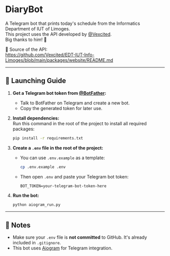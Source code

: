 # DiaryBot

A Telegram bot that prints today's schedule from the Informatics Department of IUT of Limoges.  
This project uses the API developed by [@Vexcited](https://github.com/Vexcited).  
Big thanks to him! 🎉

📎 Source of the API:  
https://github.com/Vexcited/EDT-IUT-Info-Limoges/blob/main/packages/website/README.md

---

## 🚀 Launching Guide

1. **Get a Telegram bot token from [@BotFather](https://t.me/BotFather):**  
   - Talk to BotFather on Telegram and create a new bot.  
   - Copy the generated token for later use.

2. **Install dependencies:**  
   Run this command in the root of the project to install all required packages:
   ```bash
   pip install -r requirements.txt
   ```

3. **Create a `.env` file in the root of the project:**  
   - You can use `.env.example` as a template:
     ```bash
     cp .env.example .env
     ```
   - Then open `.env` and paste your Telegram bot token:
     ```env
     BOT_TOKEN=your-telegram-bot-token-here
     ```

4. **Run the bot:**
   ```bash
   python aiogram_run.py
   ```

---

## 📝 Notes

- Make sure your `.env` file is **not committed** to GitHub. It's already included in `.gitignore`.
- This bot uses [Aiogram](https://docs.aiogram.dev/) for Telegram integration.

